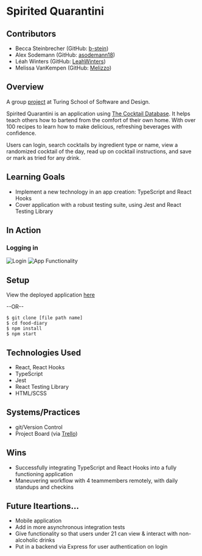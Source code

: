 # Spirited Quarantini
## Contributors
- Becca Steinbrecher (GitHub: [b-stein](https://github.com/b-stein))
- Alex Sodemann (GitHub: [asodemann18](https://github.com/asodemann18))
- Léah Winters (GitHub: [LeahWinters](https://github.com/LeahWinters))
- Melissa VanKempen (GitHub: [Melizzo](https://github.com/Melizzo))

## Overview

A group [project](https://frontend.turing.io/projects/module-3/stretch.html) at Turing School of Software and Design.

Spirited Quarantini is an application using [The Cocktail Database](https://www.thecocktaildb.com/). It helps teach others how to bartend from the comfort of their own home. With over 100 recipes to learn how to make delicious, refreshing beverages with confidence. 

Users can login, search cocktails by ingredient type or name, view a randomized cocktail of the day, read up on cocktail instructions, and save or mark as tried for any drink.

## Learning Goals
- Implement a new technology in an app creation: TypeScript and React Hooks
- Cover application with a robust testing suite, using Jest and React Testing Library

## In Action
### Logging in
![Login](https://media.giphy.com/media/dwM6xd0fRfCu8cjJSY/giphy.gif)
![App Functionality](https://media.giphy.com/media/TgPBFzkLkQ1rkmdHi6/giphy.gif)


## Setup
View the deployed application [here](https://spiritedquarantini.netlify.app/ )

--OR--

```
$ git clone [file path name]
$ cd food-diary
$ npm install 
$ npm start
```

## Technologies Used
- React, React Hooks
- TypeScript
- Jest
- React Testing Library
- HTML/SCSS

## Systems/Practices
- git/Version Control
- Project Board (via [Trello](https://trello.com/b/gn0dek9h/spirited-quarantini))

## Wins
- Successfully integrating TypeScript and React Hooks into a fully functioning application
- Maneuvering workflow with 4 teammembers remotely, with daily standups and checkins

## Future Iteartions...
- Mobile application
- Add in more asynchronous integration tests
- Give functionality so that users under 21 can view & interact with non-alcoholic drinks
- Put in a backend via Express for user authentication on login
